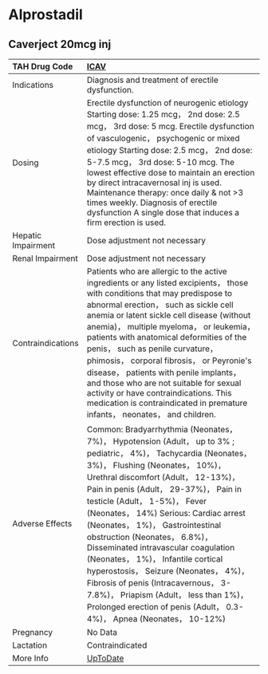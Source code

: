 # Alprostadil

## Caverject 20mcg inj

| TAH Drug Code      | [ICAV](https://www.tahsda.org.tw/drugs/hissearch.php?drug_code=ICAV)                                                                                                                                                                                                                                                                                                                                                                                                                                                                                                                                                                                            |
|:-------------------|:----------------------------------------------------------------------------------------------------------------------------------------------------------------------------------------------------------------------------------------------------------------------------------------------------------------------------------------------------------------------------------------------------------------------------------------------------------------------------------------------------------------------------------------------------------------------------------------------------------------------------------------------------------------|
| Indications        | Diagnosis and treatment of erectile dysfunction.                                                                                                                                                                                                                                                                                                                                                                                                                                                                                                                                                                                                                |
| Dosing             | Erectile dysfunction of neurogenic etiology Starting dose: 1.25 mcg， 2nd dose: 2.5 mcg， 3rd dose: 5 mcg. Erectile dysfunction of vasculogenic， psychogenic or mixed etiology Starting dose: 2.5 mcg， 2nd dose: 5-7.5 mcg， 3rd dose: 5-10 mcg. The lowest effective dose to maintain an erection by direct intracavernosal inj is used. Maintenance therapy: once daily & not >3 times weekly. Diagnosis of erectile dysfunction A single dose that induces a firm erection is used.                                                                                                                                                                        |
| Hepatic Impairment | Dose adjustment not necessary                                                                                                                                                                                                                                                                                                                                                                                                                                                                                                                                                                                                                                   |
| Renal Impairment   | Dose adjustment not necessary                                                                                                                                                                                                                                                                                                                                                                                                                                                                                                                                                                                                                                   |
| Contraindications  | Patients who are allergic to the active ingredients or any listed excipients， those with conditions that may predispose to abnormal erection， such as sickle cell anemia or latent sickle cell disease (without anemia)， multiple myeloma， or leukemia， patients with anatomical deformities of the penis， such as penile curvature， phimosis， corporal fibrosis， or Peyronie's disease， patients with penile implants， and those who are not suitable for sexual activity or have contraindications. This medication is contraindicated in premature infants， neonates， and children.                                                             |
| Adverse Effects    | Common: Bradyarrhythmia (Neonates， 7%)， Hypotension (Adult， up to 3% ; pediatric， 4%)， Tachycardia (Neonates， 3%)， Flushing (Neonates， 10%)， Urethral discomfort (Adult， 12-13%)， Pain in penis (Adult， 29-37%)， Pain in testicle (Adult， 1-5%)， Fever (Neonates， 14%) Serious: Cardiac arrest (Neonates， 1%)， Gastrointestinal obstruction (Neonates， 6.8%)， Disseminated intravascular coagulation (Neonates， 1%)， Infantile cortical hyperostosis， Seizure (Neonates， 4%)， Fibrosis of penis (Intracavernous， 3-7.8%)， Priapism (Adult， less than 1%)， Prolonged erection of penis (Adult， 0.3-4%)， Apnea (Neonates， 10-12%) |
| Pregnancy          | No Data                                                                                                                                                                                                                                                                                                                                                                                                                                                                                                                                                                                                                                                         |
| Lactation          | Contraindicated                                                                                                                                                                                                                                                                                                                                                                                                                                                                                                                                                                                                                                                 |
| More Info          | [UpToDate](https://www.uptodate.com/contents/alprostadil-drug-information)                                                                                                                                                                                                                                                                                                                                                                                                                                                                                                                                                                                      |

